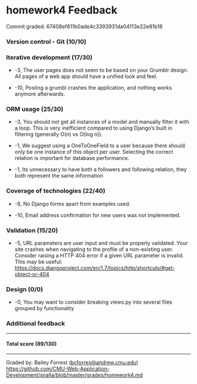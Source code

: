homework4 Feedback
==================

Commit graded: 67408ef811b0ade4c3393931da04113e22e81b18

### Version control - Git (10/10)

### Iterative development (17/30)
+ -3, The user pages does not seem to be based on your Grumblr
    design. All pages of a web app should have a unified look and feel.

+ -10, Posting a grumbl crashes the application, and nothing works anymore
    afterwards.

### ORM usage (25/30)
+ -3, You should not get all instances of a model and manually filter it with a
    loop. This is very inefficient compared to using Django’s built in filtering
    (generally O(n) vs O(log n)).

+ -1, We suggest using a OneToOneField to a user because there should only be
    one instance of this object per user. Selecting the correct relation is
    important for database performance.

+ -1, Its unnecessary to have both a followers and following relation, they both
    represent the same information

### Coverage of technologies (22/40)
+ -8, No Django forms apart from examples used.

+ -10, Email address confirmation for new users was not implemented.

### Validation (15/20)
+ -5, URL parameters are user input and must be properly validated. Your site
    crashes when navigating to the profile of a non-existing user. Consider
    raising a HTTP 404 error if a given URL parameter is invalid. This may be
    useful:
    https://docs.djangoproject.com/en/1.7/topics/http/shortcuts/#get-object-or-404

### Design (0/0)
+ -0, You may want to consider breaking views.py into several files grouped by
    functionality

### Additional feedback

---

#### Total score (89/130)

---

Graded by: Bailey Forrest (bcforres@andrew.cmu.edu)
https://github.com/CMU-Web-Application-Development/snalla/blob/master/grades/homework4.md
